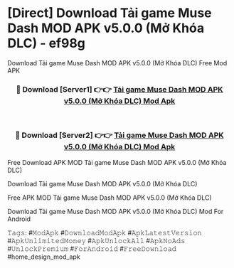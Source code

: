 # [Direct] Download Tải game Muse Dash MOD APK v5.0.0 (Mở Khóa DLC) - ef98g
Download Tải game Muse Dash MOD APK v5.0.0 (Mở Khóa DLC) Free Mod APK

<div align="center">
<h3>🔴 Download [Server1] 👉👉 <a href="https://apk-comot.site?title=Tải_game_Muse_Dash_MOD_APK_v5.0.0_(Mở_Khóa_DLC)">Tải game Muse Dash MOD APK v5.0.0 (Mở Khóa DLC) Mod Apk</a></h3><br>

<h3>🔴 Download [Server2] 👉👉 <a href="https://apk-comot.site?title=Tải_game_Muse_Dash_MOD_APK_v5.0.0_(Mở_Khóa_DLC)">Tải game Muse Dash MOD APK v5.0.0 (Mở Khóa DLC) Mod Apk</a></h3>
</div>


Free Download APK MOD Tải game Muse Dash MOD APK v5.0.0 (Mở Khóa DLC)

Download Tải game Muse Dash MOD APK v5.0.0 (Mở Khóa DLC) 

Free APK MOD Tải game Muse Dash MOD APK v5.0.0 (Mở Khóa DLC) 

Download Tải game Muse Dash MOD APK v5.0.0 (Mở Khóa DLC) Mod For Android

𝚃𝚊𝚐𝚜: #𝙼𝚘𝚍𝙰𝚙𝚔 #𝙳𝚘𝚠𝚗𝚕𝚘𝚊𝚍𝙼𝚘𝚍𝙰𝚙𝚔 #𝙰𝚙𝚔𝙻𝚊𝚝𝚎𝚜𝚝𝚅𝚎𝚛𝚜𝚒𝚘𝚗 #𝙰𝚙𝚔𝚄𝚗𝚕𝚒𝚖𝚒𝚝𝚎𝚍𝙼𝚘𝚗𝚎𝚢 #𝙰𝚙𝚔𝚄𝚗𝚕𝚘𝚌𝚔𝙰𝚕𝚕 #𝙰𝚙𝚔𝙽𝚘𝙰𝚍𝚜 #𝚄𝚗𝚕𝚘𝚌𝚔𝙿𝚛𝚎𝚖𝚒𝚞𝚖 #𝙵𝚘𝚛𝙰𝚗𝚍𝚛𝚘𝚒𝚍 #𝙵𝚛𝚎𝚎𝙳𝚘𝚠𝚗𝚕𝚘𝚊𝚍 #home_design_mod_apk